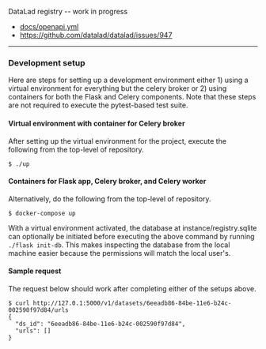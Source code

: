 DataLad registry -- work in progress

  * [docs/openapi.yml](docs/openapi.yml)
  * https://github.com/datalad/datalad/issues/947

---

### Development setup

Here are steps for setting up a development environment either 1)
using a virtual environment for everything but the celery broker or 2)
using containers for both the Flask and Celery components.  Note that
these steps are not required to execute the pytest-based test suite.

#### Virtual environment with container for Celery broker

After setting up the virtual environment for the project, execute the
following from the top-level of repository.

```console
$ ./up
```

#### Containers for Flask app, Celery broker, and Celery worker

Alternatively, do the following from the top-level of repository.

```console
$ docker-compose up
```

With a virtual environment activated, the database at
instance/registry.sqlite can optionally be initiated before executing
the above command by running `./flask init-db`.  This makes inspecting
the database from the local machine easier because the permissions
will match the local user's.

#### Sample request

The request below should work after completing either of the setups
above.

```console
$ curl http://127.0.1:5000/v1/datasets/6eeadb86-84be-11e6-b24c-002590f97d84/urls
{
  "ds_id": "6eeadb86-84be-11e6-b24c-002590f97d84",
  "urls": []
}
```
